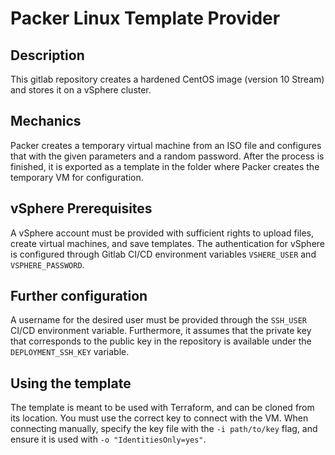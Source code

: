 # Packer Linux Template Provider

## Description

This gitlab repository creates a hardened CentOS image (version 10 Stream) and stores it on a vSphere cluster.

## Mechanics

Packer creates a temporary virtual machine from an ISO file and configures that with the given parameters and a random password. After the process is finished, it is exported as a template in the folder where Packer creates the temporary VM for configuration.

## vSphere Prerequisites 

A vSphere account must be provided with sufficient rights to upload files, create virtual machines, and save templates. The authentication for vSphere is configured through Gitlab CI/CD environment variables `VSHERE_USER` and `VSPHERE_PASSWORD`.

## Further configuration

A username for the desired user must be provided through the `SSH_USER` CI/CD environment variable. Furthermore, it assumes that the private key that corresponds to the public key in the repository is available under the `DEPLOYMENT_SSH_KEY` variable.

## Using the template

The template is meant to be used with Terraform, and can be cloned from its location. You must use the correct key to connect with the VM. When connecting manually, specify the key file with the `-i path/to/key` flag, and ensure it is used with `-o "IdentitiesOnly=yes"`.
